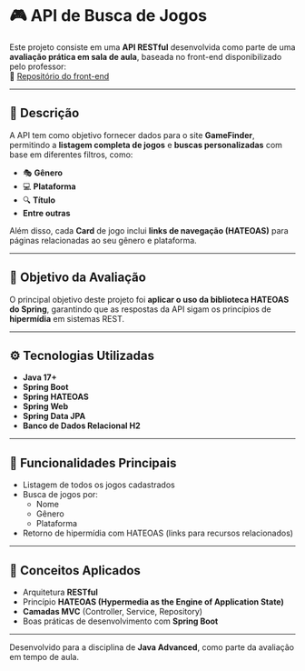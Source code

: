 # 🎮 API de Busca de Jogos

Este projeto consiste em uma **API RESTful** desenvolvida como parte de uma **avaliação prática em sala de aula**, baseada no front-end disponibilizado pelo professor:  
🔗 [Repositório do front-end](https://github.com/joaocarloslima/gamefinder-web)

---

## 🧩 Descrição

A API tem como objetivo fornecer dados para o site **GameFinder**, permitindo a **listagem completa de jogos** e **buscas personalizadas** com base em diferentes filtros, como:

- 🎭 **Gênero**
- 💻 **Plataforma**
- 🔍 **Título**
- **Entre outras**

Além disso, cada **Card** de jogo inclui **links de navegação (HATEOAS)** para páginas relacionadas ao seu gênero e plataforma.

---

## 🎯 Objetivo da Avaliação

O principal objetivo deste projeto foi **aplicar o uso da biblioteca HATEOAS do Spring**, garantindo que as respostas da API sigam os princípios de **hipermídia** em sistemas REST.

---

## ⚙️ Tecnologias Utilizadas

- **Java 17+**  
- **Spring Boot**
- **Spring HATEOAS**
- **Spring Web**
- **Spring Data JPA**
- **Banco de Dados Relacional H2**

---

## 🚀 Funcionalidades Principais

- Listagem de todos os jogos cadastrados  
- Busca de jogos por:
  - Nome  
  - Gênero  
  - Plataforma  
- Retorno de hipermídia com HATEOAS (links para recursos relacionados)  

---

## 🧠 Conceitos Aplicados

- Arquitetura **RESTful**
- Princípio **HATEOAS (Hypermedia as the Engine of Application State)**
- **Camadas MVC** (Controller, Service, Repository)
- Boas práticas de desenvolvimento com **Spring Boot**

---

Desenvolvido para a disciplina de **Java Advanced**, como parte da avaliação em tempo de aula.
